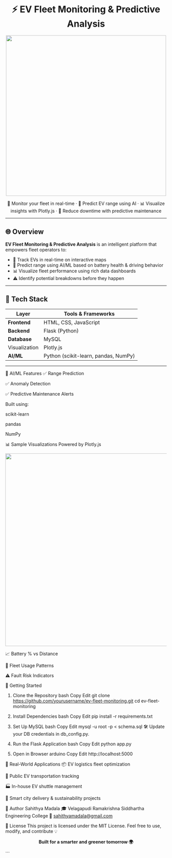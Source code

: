 <h1 align="center">⚡ EV Fleet Monitoring & Predictive Analysis</h1>

<p align="center">
  <img src="https://img.freepik.com/free-vector/electric-car-charging-concept-illustration_114360-7335.jpg" width="500"/>
</p>

<p align="center">
  🚚 Monitor your fleet in real-time · 🔋 Predict EV range using AI · 📊 Visualize insights with Plotly.js · 🧠 Reduce downtime with predictive maintenance
</p>

---

## 🌐 Overview

**EV Fleet Monitoring & Predictive Analysis** is an intelligent platform that empowers fleet operators to:
- 📍 Track EVs in real-time on interactive maps
- 🔋 Predict range using AI/ML based on battery health & driving behavior
- 📊 Visualize fleet performance using rich data dashboards
- ⚠️ Identify potential breakdowns before they happen

---

## 🧰 Tech Stack

| Layer        | Tools & Frameworks                         |
|--------------|---------------------------------------------|
| **Frontend** | HTML, CSS, JavaScript                       |
| **Backend**  | Flask (Python)                              |
| **Database** | MySQL                                       |
|Visualization | Plotly.js                             |
| **AI/ML**    | Python (scikit-learn, pandas, NumPy)        |

---
🧠 AI/ML Features
✅ Range Prediction

✅ Anomaly Detection

✅ Predictive Maintenance Alerts

Built using:

scikit-learn

pandas

NumPy

📊 Sample Visualizations
Powered by Plotly.js

<p align="center"> <img src="https://raw.githubusercontent.com/plotly/dash-sample-apps/main/apps/dash-covid19/images/plotly_graph.png" width="600"/> </p>
📈 Battery % vs Distance

🚗 Fleet Usage Patterns

⚠️ Fault Risk Indicators

🚀 Getting Started
1. Clone the Repository
bash
Copy
Edit
git clone https://github.com/yourusername/ev-fleet-monitoring.git
cd ev-fleet-monitoring
2. Install Dependencies
bash
Copy
Edit
pip install -r requirements.txt
3. Set Up MySQL
bash
Copy
Edit
mysql -u root -p < schema.sql
🛠 Update your DB credentials in db_config.py.

4. Run the Flask Application
bash
Copy
Edit
python app.py
5. Open in Browser
arduino
Copy
Edit
http://localhost:5000

🚚 Real-World Applications
📦 EV logistics fleet optimization

🚌 Public EV transportation tracking

🏭 In-house EV shuttle management

🌱 Smart city delivery & sustainability projects

🙌 Author
Sahithya Madala
🎓 Velagapudi Ramakrishna Siddhartha Engineering College
📧 sahithyamadala@gmail.com

📝 License
This project is licensed under the MIT License.
Feel free to use, modify, and contribute 💡

<p align="center"> <b>Built for a smarter and greener tomorrow 🌍</b> </p> ```

